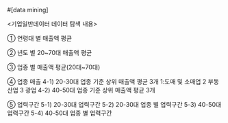 #[data mining]

<기업일반데이터 데이터 탐색 내용>

① 연령대 별 매출액 평균

② 년도 별 20~70대 매출액 평균

③ 업종 별 매출액 평균(20대~70대)

④ 업종 매출
4-1) 20-30대 업종 기준 상위 매출액 평균 3개 
1:도매 및 소매업 2 부동산업 3 광업
4-2) 40-50대 업종 기준 상위 매출액 평균 3개

⑤ 업력구간
5-1) 20-30대 업력구간
5-2) 20-30대 업종 별 업력구간
5-3) 40-50대 업력구간 
5-4) 40-50대 업종 별 업력구간
